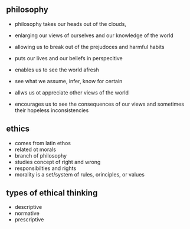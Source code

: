 ## philosophy
- philosophy takes our heads out of the clouds, 
- enlarging our views of ourselves and our knowledge of the world
- allowing us to break out of the prejudoces and harmful habits

- puts our lives and our beliefs in perspecitive
- enables us to see the world afresh
- see what we assume, infer, know for certain

- allws us ot appreciate other views of the world
- encourages us to see the consequences of our views and sometimes their hopeless inconsistencies

## ethics
- comes from latin ethos
- related ot morals
- branch of philosophy
- studies concept of right and wrong
- responsibilties and rights
- morality is a set/system of rules, orinciples, or values

## types of ethical thinking
- descriptive
- normative
- prescriptive

